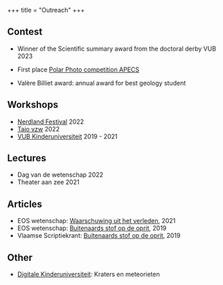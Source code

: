 +++
title = "Outreach"
+++
## Contest
*  Winner of the Scientific summary award from the doctoral derby VUB 2023

* First place [Polar Photo competition APECS](https://apecs.is/outreach-archive/polar-weeks-archive/polar-weeks-2021/419-polarweekphoto-competition-march-2021/4506-the-winners-of-the-int-polar-week-march-2021-competition-are.html)

* Valère Billiet award: annual award for best geology student

## Workshops
* [Nerdland Festival](https://www.nerdlandfestival.be/nl/) 2022
* [Tajo vzw](https://tajo.be) 2022 
* [VUB Kinderuniversiteit](https://vubkinderuniversiteit.be/ku21-workshop-micrometeorieten-kleine-boodschappers-uit-de-ruimte/)
 2019 - 2021 

## Lectures
* Dag van de wetenschap 2022
* Theater aan zee 2021

## Articles
* EOS wetenschap: [Waarschuwing uit het verleden](https://www.eoswetenschap.eu/ruimte/waarschuwing-uit-het-verleden), 2021 
* EOS wetenschap: [Buitenaards stof op de oprit](https://www.eoswetenschap.eu/ruimte/buitenaards-stof-op-de-oprit), 2019
* Vlaamse Scriptiekrant: [Buitenaards stof op de oprit](https://scriptieprijs.be/nieuws/buitenaards-stof-op-de-oprit), 2019 

## Other
* [Digitale Kinderuniversiteit](https://vubkinderuniversiteit.be/lespakket-kraters-en-meteorieten/): Kraters en meteorieten 